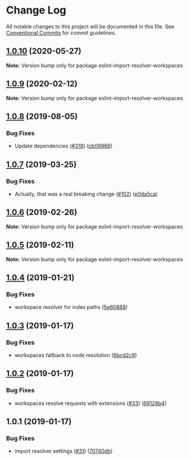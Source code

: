 # Change Log

All notable changes to this project will be documented in this file.
See [Conventional Commits](https://conventionalcommits.org) for commit guidelines.

## [1.0.10](https://github.com/4Catalyzer/javascript/compare/eslint-import-resolver-workspaces@1.0.9...eslint-import-resolver-workspaces@1.0.10) (2020-05-27)

**Note:** Version bump only for package eslint-import-resolver-workspaces





## [1.0.9](https://github.com/4Catalyzer/javascript/compare/eslint-import-resolver-workspaces@1.0.8...eslint-import-resolver-workspaces@1.0.9) (2020-02-12)

**Note:** Version bump only for package eslint-import-resolver-workspaces





## [1.0.8](https://github.com/4Catalyzer/javascript/compare/eslint-import-resolver-workspaces@1.0.7...eslint-import-resolver-workspaces@1.0.8) (2019-08-05)


### Bug Fixes

* Update dependencies ([#318](https://github.com/4Catalyzer/javascript/issues/318)) ([cb09966](https://github.com/4Catalyzer/javascript/commit/cb09966))





## [1.0.7](https://github.com/4Catalyzer/javascript/compare/eslint-import-resolver-workspaces@1.0.6...eslint-import-resolver-workspaces@1.0.7) (2019-03-25)


### Bug Fixes

* Actually, that was a real breaking change ([#102](https://github.com/4Catalyzer/javascript/issues/102)) ([e0da5ca](https://github.com/4Catalyzer/javascript/commit/e0da5ca))





## [1.0.6](https://github.com/4Catalyzer/javascript/compare/eslint-import-resolver-workspaces@1.0.5...eslint-import-resolver-workspaces@1.0.6) (2019-02-26)

**Note:** Version bump only for package eslint-import-resolver-workspaces





## [1.0.5](https://github.com/4Catalyzer/javascript/compare/eslint-import-resolver-workspaces@1.0.4...eslint-import-resolver-workspaces@1.0.5) (2019-02-11)

**Note:** Version bump only for package eslint-import-resolver-workspaces





## [1.0.4](https://github.com/4Catalyzer/javascript/compare/eslint-import-resolver-workspaces@1.0.3...eslint-import-resolver-workspaces@1.0.4) (2019-01-21)


### Bug Fixes

* workspace resolver for index paths ([5e60888](https://github.com/4Catalyzer/javascript/commit/5e60888))





## [1.0.3](https://github.com/4Catalyzer/javascript/compare/eslint-import-resolver-workspaces@1.0.2...eslint-import-resolver-workspaces@1.0.3) (2019-01-17)


### Bug Fixes

* workspaces fallback to node resolution ([6bcd2c8](https://github.com/4Catalyzer/javascript/commit/6bcd2c8))





## [1.0.2](https://github.com/4Catalyzer/javascript/compare/eslint-import-resolver-workspaces@1.0.1...eslint-import-resolver-workspaces@1.0.2) (2019-01-17)


### Bug Fixes

* workspaces resolve requests with extensions ([#33](https://github.com/4Catalyzer/javascript/issues/33)) ([69128b4](https://github.com/4Catalyzer/javascript/commit/69128b4))





## 1.0.1 (2019-01-17)


### Bug Fixes

* import resolver settings ([#31](https://github.com/4Catalyzer/javascript/issues/31)) ([70740db](https://github.com/4Catalyzer/javascript/commit/70740db))
